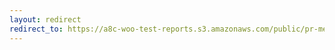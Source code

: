 ```yaml
---
layout: redirect
redirect_to: https://a8c-woo-test-reports.s3.amazonaws.com/public/pr-merge/37946/api/index.html
---
```

